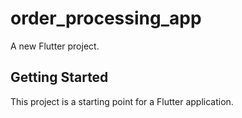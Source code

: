# order_processing_app

A new Flutter project.

## Getting Started

This project is a starting point for a Flutter application.
